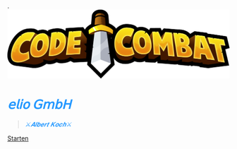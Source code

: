 . ![Alt text](CodeCombat-Logo.png) 
# <span style="color: #2498FF">***𝖾𝗅𝗂𝗈 𝖦𝗆𝖻𝖧***




><span style="color: #2498FF ">*⚔️𝑨𝒍𝒃𝒆𝒓𝒕 𝑲𝒐𝒄𝒉⚔️*


[Starten](#code⚔%ef%b8%8fcombat)


